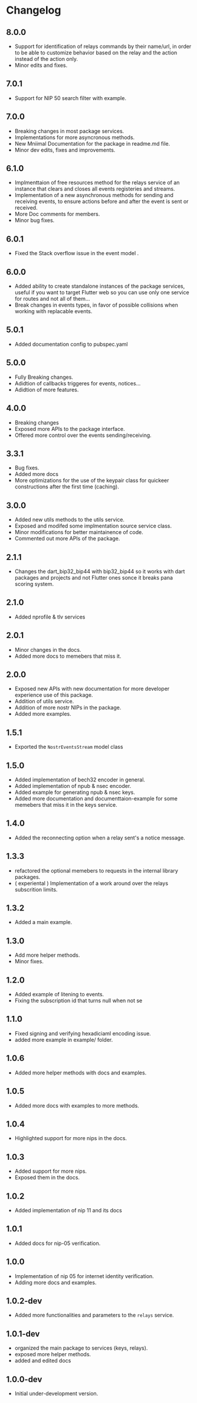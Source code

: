# Changelog

## 8.0.0

- Support for identification of relays commands by their name/url, in order to be able to customize behavior based on the relay and the action instead of the action only.
- Minor edits and fixes.

## 7.0.1

- Support for NIP 50 search filter with example.

## 7.0.0

- Breaking changes in most package services.
- Implementations for more asyncronous methods.
- New Mniimal Documentation for the package in readme.md file.
- Minor dev edits, fixes and improvements.

## 6.1.0

- Implmenttaion of free resources method for the relays service of an instance that clears and closes all events registeries and streams.
- Implementation of a new asynchronous methods for sending and receiving events, to ensure actions before and after the event is sent or received.
- More Doc comments for members.
- Minor bug fixes.

## 6.0.1

- Fixed the Stack overflow issue in the event model .

## 6.0.0

- Added ability to create standalone instances of the package services, useful if you want to target Flutter web so you can use only one service for routes and not all of them...
- Break changes in events types, in favor of possible collisions when working with replacable events.

## 5.0.1

- Added documentation config to pubspec.yaml

## 5.0.0

- Fully Breaking changes.
- Adidtion of callbacks triggeres for events, notices...
- Adidtion of more features.

## 4.0.0

- Breaking changes
- Exposed more APIs to the package interface.
- Offered more control over the events sending/receiving.

## 3.3.1

- Bug fixes.
- Added more docs
- More optimizations for the use of the keypair class for quickeer constructions after the first time (caching).

## 3.0.0

- Added new utils methods to the utils service.
- Exposed and modifed some implmentation source service class.
- Minor modifications for better maintainence of code.
- Commented out more APIs of the package.

## 2.1.1

- Changes the dart_bip32_bip44 with bip32_bip44 so it works with dart packages and projects and not Flutter ones sonce it breaks pana scoring system.

## 2.1.0

- Added nprofile & tlv services

## 2.0.1

- Minor changes in the docs.
- Added more docs to memebers that miss it.

## 2.0.0

- Exposed new APIs with new documentation for more developer experience use of this package.
- Addition of utils service.
- Addition of more nostr NIPs in the package.
- Added more examples.

## 1.5.1

- Exported the `NostrEventsStream` model class

## 1.5.0

- Added implementation of bech32 encoder in general.
- Added implementation of npub & nsec encoder.
- Added example for generating npub & nsec keys.
- Added more documentation and documenttaion-example for some memebers that miss it in the keys service.

## 1.4.0

- Added the reconnecting option when a relay sent's a notice message.

## 1.3.3

- refactored the optional memebers to requests in the internal library packages.
- ( experiental ) Implementation of a work around over the relays subscrition limits.

## 1.3.2

- Added a main example.

## 1.3.0

- Add more helper methods.
- Minor fixes.

## 1.2.0

- Added example of litening to events.
- Fixing the subscription id that turns null when not se

## 1.1.0

- Fixed signing and verifying hexadiciaml encoding issue.
- added more example in example/ folder.

## 1.0.6

- Added more helper methods with docs and examples.

## 1.0.5

- Added more docs with examples to more methods.

## 1.0.4

- Highlighted support for more nips in the docs.

## 1.0.3

- Added support for more nips.
- Exposed them in the docs.

## 1.0.2

- Added implementation of nip 11 and its docs

## 1.0.1

- Added docs for nip-05 verification.

## 1.0.0

- Implementation of nip 05 for internet identity verification.
- Adding more docs and examples.

## 1.0.2-dev

- Added more functionalities and parameters to the `relays` service.

## 1.0.1-dev

- organized the main package to services (keys, relays).
- exposed more helper methods.
- added and edited docs

## 1.0.0-dev

- Initial under-development version.
